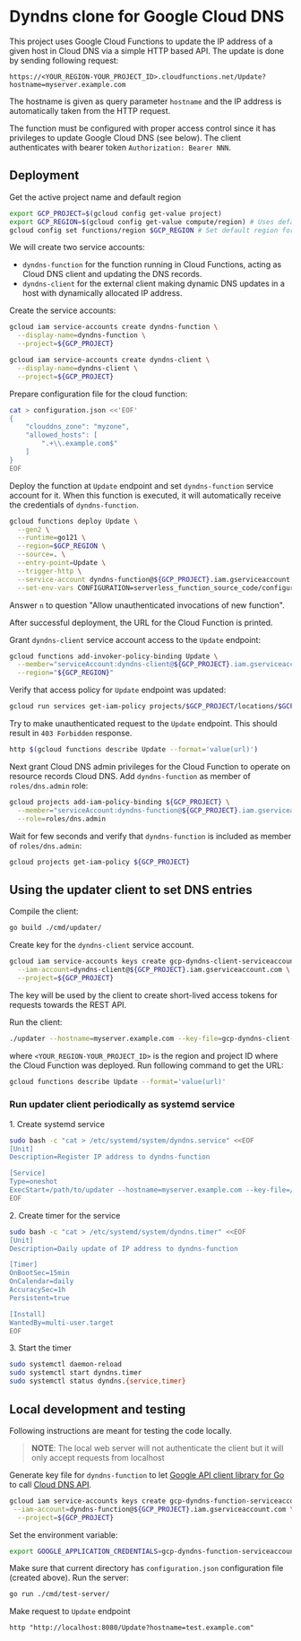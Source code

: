 # Dyndns clone for Google Cloud DNS

This project uses Google Cloud Functions to update the IP address of a given host in Cloud DNS via a simple HTTP based API.
The update is done by sending following request:

```
https://<YOUR_REGION-YOUR_PROJECT_ID>.cloudfunctions.net/Update?hostname=myserver.example.com
```

The hostname is given as query parameter `hostname` and the IP address is automatically taken from the HTTP request.

The function must be configured with proper access control since it has privileges to update Google Cloud DNS (see below).
The client authenticates with bearer token `Authorization: Bearer NNN`.

## Deployment

Get the active project name and default region

```bash
export GCP_PROJECT=$(gcloud config get-value project)
export GCP_REGION=$(gcloud config get-value compute/region) # Uses default region
gcloud config set functions/region $GCP_REGION # Set default region for Cloud Functions
```

We will create two service accounts:

- `dyndns-function` for the function running in Cloud Functions, acting as Cloud DNS client and updating the DNS records.
- `dyndns-client` for the external client making dynamic DNS updates in a host with dynamically allocated IP address.

Create the service accounts:

```bash
gcloud iam service-accounts create dyndns-function \
  --display-name=dyndns-function \
  --project=${GCP_PROJECT}

gcloud iam service-accounts create dyndns-client \
  --display-name=dyndns-client \
  --project=${GCP_PROJECT}
```

Prepare configuration file for the cloud function:

```bash
cat > configuration.json <<'EOF'
{
    "clouddns_zone": "myzone",
    "allowed_hosts": [
        ".+\\.example.com$"
    ]
}
EOF
```

Deploy the function at `Update` endpoint and set `dyndns-function` service account for it.
When this function is executed, it will automatically receive the credentials of `dyndns-function`.

```bash
gcloud functions deploy Update \
  --gen2 \
  --runtime=go121 \
  --region=$GCP_REGION \
  --source=. \
  --entry-point=Update \
  --trigger-http \
  --service-account dyndns-function@${GCP_PROJECT}.iam.gserviceaccount.com \
  --set-env-vars CONFIGURATION=serverless_function_source_code/configuration.json,GCP_PROJECT=${GCP_PROJECT}
```

Answer `n` to question "Allow unauthenticated invocations of new function".

After successful deployment, the URL for the Cloud Function is printed.

Grant `dyndns-client` service account access to the `Update` endpoint:

```bash
gcloud functions add-invoker-policy-binding Update \
  --member="serviceAccount:dyndns-client@${GCP_PROJECT}.iam.gserviceaccount.com" \
  --region="${GCP_REGION}"
```

Verify that access policy for `Update` endpoint was updated:

```bash
gcloud run services get-iam-policy projects/$GCP_PROJECT/locations/$GCP_REGION/services/update
```

Try to make unauthenticated request to the `Update` endpoint.
This should result in `403 Forbidden` response.

```bash
http $(gcloud functions describe Update --format='value(url)')
```

Next grant Cloud DNS admin privileges for the Cloud Function to operate on resource records Cloud DNS.
Add `dyndns-function` as member of `roles/dns.admin` role:

```bash
gcloud projects add-iam-policy-binding ${GCP_PROJECT} \
  --member="serviceAccount:dyndns-function@${GCP_PROJECT}.iam.gserviceaccount.com" \
  --role=roles/dns.admin
```

Wait for few seconds and verify that `dyndns-function` is included as member of `roles/dns.admin`:

```bash
gcloud projects get-iam-policy ${GCP_PROJECT}
```

## Using the updater client to set DNS entries

Compile the client:

```bash
go build ./cmd/updater/
```

Create key for the `dyndns-client` service account.

```bash
gcloud iam service-accounts keys create gcp-dyndns-client-serviceaccount.json \
  --iam-account=dyndns-client@${GCP_PROJECT}.iam.gserviceaccount.com \
  --project=${GCP_PROJECT}
```

The key will be used by the client to create short-lived access tokens for requests towards the REST API.

Run the client:

```bash
./updater --hostname=myserver.example.com --key-file=gcp-dyndns-client-serviceaccount.json --function-url=<YOUR_REGION-YOUR_PROJECT_ID>.cloudfunctions.net/Update
```

where `<YOUR_REGION-YOUR_PROJECT_ID>` is the region and project ID where the Cloud Function was deployed.
Run following command to get the URL:

```bash
gcloud functions describe Update --format='value(url)'
```

### Run updater client periodically as systemd service

1\. Create systemd service

```bash
sudo bash -c "cat > /etc/systemd/system/dyndns.service" <<EOF
[Unit]
Description=Register IP address to dyndns-function

[Service]
Type=oneshot
ExecStart=/path/to/updater --hostname=myserver.example.com --key-file=/path/to/gcp-dyndns-client-serviceaccount.json --function-url=<YOUR_REGION-YOUR_PROJECT_ID>.cloudfunctions.net/Update
EOF
```

2\. Create timer for the service

```bash
sudo bash -c "cat > /etc/systemd/system/dyndns.timer" <<EOF
[Unit]
Description=Daily update of IP address to dyndns-function

[Timer]
OnBootSec=15min
OnCalendar=daily
AccuracySec=1h
Persistent=true

[Install]
WantedBy=multi-user.target
EOF
```

3\. Start the timer

```bash
sudo systemctl daemon-reload
sudo systemctl start dyndns.timer
sudo systemctl status dyndns.{service,timer}
```

## Local development and testing

Following instructions are meant for testing the code locally.

> **NOTE**: The local web server will not authenticate the client but it will only accept requests from localhost

Generate key file for `dyndns-function` to let [Google API client library for Go](https://cloud.google.com/dns/docs/libraries) to call [Cloud DNS API](https://cloud.google.com/dns/docs/reference/v1/).

```bash
gcloud iam service-accounts keys create gcp-dyndns-function-serviceaccount.json \
 --iam-account=dyndns-function@${GCP_PROJECT}.iam.gserviceaccount.com \
  --project=${GCP_PROJECT}
```

Set the environment variable:

```bash
export GOOGLE_APPLICATION_CREDENTIALS=gcp-dyndns-function-serviceaccount.json
```

Make sure that current directory has `configuration.json` configuration file (created above).
Run the server:

```bash
go run ./cmd/test-server/
```

Make request to `Update` endpoint

```
http "http://localhost:8080/Update?hostname=test.example.com"
```
